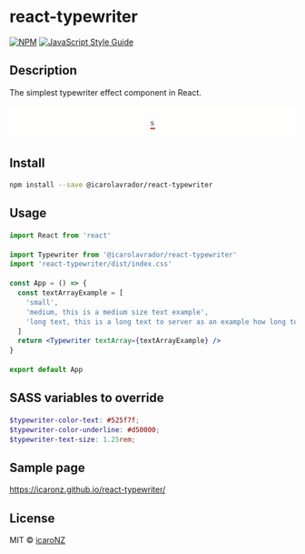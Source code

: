 # react-typewriter

[![NPM](https://img.shields.io/npm/v/react-typewriter.svg)](https://www.npmjs.com/package/react-typewriter) [![JavaScript Style Guide](https://img.shields.io/badge/code_style-standard-brightgreen.svg)](https://standardjs.com)

## Description

The simplest typewriter effect component in React.

![](example/public/assets/typewriter.gif)

## Install

```bash
npm install --save @icarolavrador/react-typewriter
```

## Usage

```jsx
import React from 'react'

import Typewriter from '@icarolavrador/react-typewriter'
import 'react-typewriter/dist/index.css'

const App = () => {
  const textArrayExample = [
    'small',
    'medium, this is a medium size text example',
    'long text, this is a long text to server as an example how long text work!'
  ]
  return <Typewriter textArray={textArrayExample} />
}

export default App
```

## SASS variables to override

```scss
$typewriter-color-text: #525f7f;
$typewriter-color-underline: #d50000;
$typewriter-text-size: 1.25rem;
```

## Sample page

https://icaronz.github.io/react-typewriter/

## License

MIT © [icaroNZ](https://github.com/icaroNZ)
